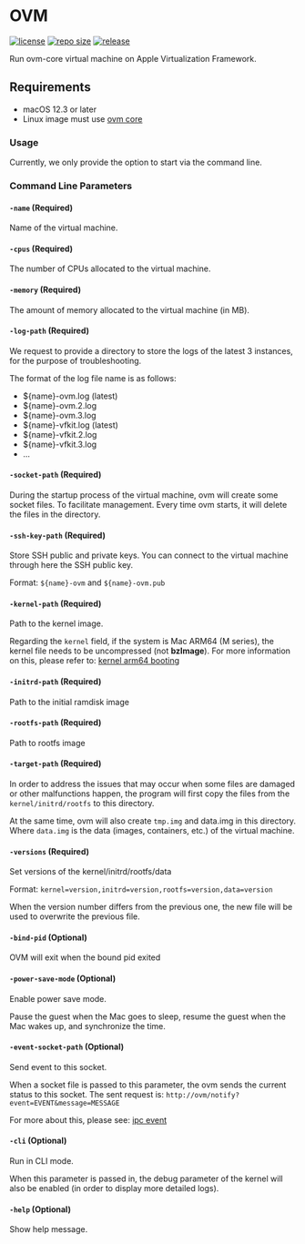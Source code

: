 # OVM

[![license]](https://github.com/oomol-lab/ovm/blob/main/LICENSE) [![repo size]](https://github.com/oomol-lab/ovm) [![release]](https://github.com/oomol-lab/ovm/releases/latest)

Run ovm-core virtual machine on Apple Virtualization Framework.

## Requirements

- macOS 12.3 or later
- Linux image must use [ovm core]

### Usage

Currently, we only provide the option to start via the command line.

### Command Line Parameters

#### `-name` (Required)

Name of the virtual machine.

#### `-cpus` (Required)

The number of CPUs allocated to the virtual machine.

#### `-memory` (Required)

The amount of memory allocated to the virtual machine (in MB).

#### `-log-path` (Required)

We request to provide a directory to store the logs of the latest 3 instances, for the purpose of troubleshooting.

The format of the log file name is as follows:

* ${name}-ovm.log (latest)
* ${name}-ovm.2.log
* ${name}-ovm.3.log
* ${name}-vfkit.log (latest)
* ${name}-vfkit.2.log
* ${name}-vfkit.3.log
* ...

#### `-socket-path` (Required)

During the startup process of the virtual machine, ovm will create some socket files. To facilitate management. Every time ovm starts, it will delete the files in the directory.

#### `-ssh-key-path` (Required)

Store SSH public and private keys. You can connect to the virtual machine through here the SSH public key.

Format: `${name}-ovm` and `${name}-ovm.pub`

#### `-kernel-path` (Required)

Path to the kernel image.

Regarding the `kernel` field, if the system is Mac ARM64 (M series), the kernel file needs to be uncompressed (not **bzImage**). For more information on this, please refer to: [kernel arm64 booting]

#### `-initrd-path` (Required)

Path to the initial ramdisk image

#### `-rootfs-path` (Required)

Path to rootfs image

#### `-target-path` (Required)

In order to address the issues that may occur when some files are damaged or other malfunctions happen, the program will first copy the files from the `kernel/initrd/rootfs` to this directory.

At the same time, ovm will also create `tmp.img` and data.img in this directory. Where `data.img` is the data (images, containers, etc.) of the virtual machine.

#### `-versions` (Required)

Set versions of the kernel/initrd/rootfs/data

Format: `kernel=version,initrd=version,rootfs=version,data=version`

When the version number differs from the previous one, the new file will be used to overwrite the previous file.

#### `-bind-pid` (Optional)

OVM will exit when the bound pid exited

#### `-power-save-mode` (Optional)

Enable power save mode.

Pause the guest when the Mac goes to sleep, resume the guest when the Mac wakes up, and synchronize the time.

#### `-event-socket-path` (Optional)

Send event to this socket.

When a socket file is passed to this parameter, the ovm sends the current status to this socket. The sent request is: `http://ovm/notify?event=EVENT&message=MESSAGE`

For more about this, please see: [ipc event]

#### `-cli` (Optional)

Run in CLI mode.

When this parameter is passed in, the debug parameter of the kernel will also be enabled (in order to display more detailed logs).

#### `-help` (Optional)

Show help message.

[license]: https://img.shields.io/github/license/oomol-lab/ovm?style=flat-square&color=9cf
[repo size]: https://img.shields.io/github/repo-size/oomol-lab/ovm?style=flat-square&color=9cf
[release]: https://img.shields.io/github/v/release/oomol-lab/ovm?style=flat-square&color=9cf
[ovm core]: https://github.com/oomol-lab/ovm-core
[kernel arm64 booting]: https://www.kernel.org/doc/Documentation/arm64/booting.txt
[ipc event]: https://github.com/oomol-lab/ovm/blob/285d338ccf36c4f584cc1ec6800d1164278353c5/pkg/ipc/event/event.go
